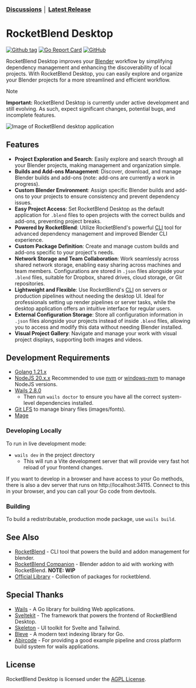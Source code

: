 ### [Discussions](https://github.com/rocketblend/rocketblend-desktop/discussions) │ [Latest Release](https://github.com/rocketblend/rocketblend-desktop/releases/latest)

# RocketBlend Desktop

[![Github tag](https://badgen.net/github/tag/rocketblend/rocketblend-desktop)](https://github.com/rocketblend/rocketblend-desktop/tags)
[![Go Report Card](https://goreportcard.com/badge/github.com/rocketblend/rocketblend-desktop)](https://goreportcard.com/report/github.com/rocketblend/rocketblend-desktop)
[![GitHub](https://img.shields.io/github/license/rocketblend/rocketblend-desktop)](https://github.com/rocketblend/rocketblend-desktop/blob/master/LICENSE)

RocketBlend Desktop improves your [Blender](https://www.blender.org/) workflow by simplifying dependency management and enhancing the discoverability of local projects. With RocketBlend Desktop, you can easily explore and organize your Blender projects for a more streamlined and efficient workflow.

> [!NOTE]  
> **Important:** RocketBlend Desktop is currently under active development and still evolving. As such, expect significant changes, potential bugs, and incomplete features.

![Image of RocketBlend desktop application](docs/assets/rocketblend-desktop-dev.png)

## Features

- **Project Exploration and Search**: Easily explore and search through all your Blender projects, making management and organization simple.
- **Builds and Add-ons Management**: Discover, download, and manage Blender builds and add-ons (note: add-ons are currently a work in progress).
- **Custom Blender Environment**: Assign specific Blender builds and add-ons to your projects to ensure consistency and prevent dependency issues.
- **Easy Project Access**: Set RocketBlend Desktop as the default application for `.blend` files to open projects with the correct builds and add-ons, preventing project breaks.
- **Powered by RocketBlend**: Utilize RocketBlend's powerful [CLI](https://github.com/rocketblend/rocketblend) tool for advanced dependency management and improved Blender CLI experience.
- **Custom Package Definition**: Create and manage custom builds and add-ons specific to your project's needs.
- **Network Storage and Team Collaboration**: Work seamlessly across shared network storage, enabling easy sharing across machines and team members. Configurations are stored in `.json` files alongside your `.blend` files, suitable for Dropbox, shared drives, cloud storage, or Git repositories.
- **Lightweight and Flexible**: Use RocketBlend's [CLI](https://github.com/rocketblend/rocketblend) on servers or production pipelines without needing the desktop UI. Ideal for professionals setting up render pipelines or server tasks, while the desktop application offers an intuitive interface for regular users.
- **External Configuration Storage**: Store all configuration information in `.json` files alongside your projects instead of inside `.blend` files, allowing you to access and modify this data without needing Blender installed.
- **Visual Project Gallery**: Navigate and manage your work with visual project displays, supporting both images and videos.

## Development Requirements

- [Golang 1.21.x](https://go.dev/dl/)
- [NodeJS 20.x.x](https://nodejs.org/en/) Recommended to use [nvm](https://github.com/nvm-sh/nvm#installing-and-updating) or [windows-nvm](https://github.com/coreybutler/nvm-windows#installation--upgrades) to manage NodeJS versions.
- [Wails 2.8.0](https://wails.io/docs/gettingstarted/installation#platform-specific-dependencies)
  - Then run `wails doctor` to ensure you have all the correct system-level dependencies installed.
- [Git LFS](https://git-lfs.com/) to manage binary files (images/fonts).
- [Mage](https://magefile.org/)

### Developing Locally

To run in live development mode:

- `wails dev` in the project directory
  - This will run a Vite development server that will provide very fast hot reload of your frontend changes.

If you want to develop in a browser and have access to your Go methods, there is also a dev server that runs on http://localhost:34115. Connect to this in your browser, and you can call your Go code from devtools.

### Building

To build a redistributable, production mode package, use `wails build`.

## See Also

- [RocketBlend](https://github.com/rocketblend/rocketblend) - CLI tool that powers the build and addon management for blender.
- [RocketBlend Companion](https://github.com/rocketblend/rocketblend-companion) - Blender addon to aid with working with RocketBlend. **NOTE: WIP**
- [Official Library](https://github.com/rocketblend/official-library) - Collection of packages for rocketblend.

## Special Thanks

- [Wails](https://wails.io/) - A Go library for building Web applications.
- [Sveltekit](https://kit.svelte.dev/) - The framework that powers the frontend of RocketBlend Desktop.
- [Skeleton](https://www.skeleton.dev/) - UI toolkit for Svelte and Tailwind.
- [Bleve](https://github.com/blevesearch/bleve) - A modern text indexing library for Go.
- [Abjrcode](https://github.com/abjrcode) - For providing a good example pipeline and cross platform build system for wails applications.

## License

RocketBlend Desktop is licensed under the [AGPL License](LICENSE).